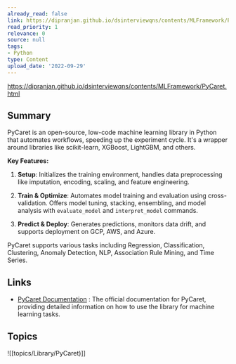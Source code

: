 ```yaml
---
already_read: false
link: https://dipranjan.github.io/dsinterviewqns/contents/MLFramework/PyCaret.html
read_priority: 1
relevance: 0
source: null
tags:
- Python
type: Content
upload_date: '2022-09-29'
---
```


https://dipranjan.github.io/dsinterviewqns/contents/MLFramework/PyCaret.html
## Summary

PyCaret is an open-source, low-code machine learning library in Python that automates workflows, speeding up the experiment cycle. It's a wrapper around libraries like scikit-learn, XGBoost, LightGBM, and others.

**Key Features:**

1. **Setup**: Initializes the training environment, handles data preprocessing like imputation, encoding, scaling, and feature engineering.

2. **Train & Optimize**: Automates model training and evaluation using cross-validation. Offers model tuning, stacking, ensembling, and model analysis with `evaluate_model` and `interpret_model` commands.

3. **Predict & Deploy**: Generates predictions, monitors data drift, and supports deployment on GCP, AWS, and Azure.

PyCaret supports various tasks including Regression, Classification, Clustering, Anomaly Detection, NLP, Association Rule Mining, and Time Series.
## Links

- [PyCaret Documentation](https://pycaret.gitbook.io/docs/) : The official documentation for PyCaret, providing detailed information on how to use the library for machine learning tasks.

## Topics

![[topics/Library/PyCaret)]]